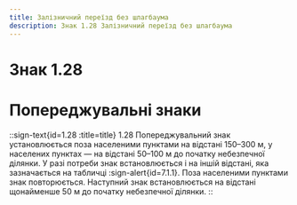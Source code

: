 ```yaml
---
title: Залізничний переїзд без шлагбаума
description: Знак 1.28 Залізничний переїзд без шлагбаума
---
```

# Знак 1.28
# Попереджувальні знаки
::sign-text{id=1.28 :title=title}
1.28 Попереджувальний знак установлюється поза населеними пунктами на відстані 150–300 м, у населених пунктах — на відстані 50–100 м до початку небезпечної ділянки. У разі потреби знак встановлюється і на іншій відстані, яка зазначається на табличці :sign-alert{id=7.1.1}.
Поза населеними пунктами знак повторюється. Наступний знак встановлюється на відстані щонайменше 50 м до початку небезпечної ділянки.
::